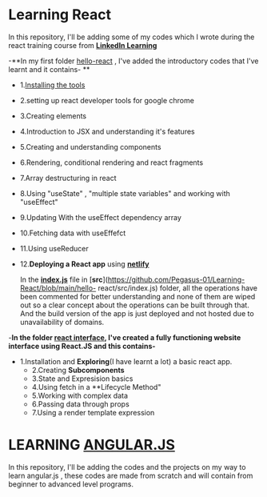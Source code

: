 # Learning React

In this repository, I'll be adding some of my codes which I wrote during the react training course
from [**LinkedIn Learning**](https://www.linkedin.com/learning/me)



-**In my first folder [hello-react](https://github.com/Pegasus-01/Learning-React/tree/main/hello-react) , I've added the introductory codes that I've learnt and it contains-   **
 - 1.[Installing the tools](https://reactjs.org/docs/create-a-new-react-app.html)
 - 2.setting up react developer tools for google chrome
 - 3.Creating elements 
 - 4.Introduction to JSX and understanding it's features
 - 5.Creating and understanding components
 - 6.Rendering, conditional rendering and react fragments
 - 7.Array destructuring in react
 - 8.Using "useState" , "multiple state variables" and working with "useEffect"
 - 9.Updating With the useEffect dependency array
 - 10.Fetching data with useEffefct
 - 11.Using useReducer
 - 12.**Deploying a React app** using [**netlify**](https://app.netlify.com/teams/pegasus-01/overview)




   In the [**index.js**](https://github.com/Pegasus-01/Learning-React/tree/main/hello-react/src) file in [**src**](https://github.com/Pegasus-01/Learning-React/blob/main/hello-    react/src/index.js) folder, all the operations have been commented for better understanding and none of them are wiped out so a clear concept about the operations can be        built through that. And the build version of the app is just deployed and not hosted due to unavailability of domains.

-**In the folder [react interface](#), I've created a fully functioning website interface using React.JS and this contains-**

   - 1.Installation and **Exploring**(I have learnt a lot) a basic react app.
     - 2.Creating **Subcomponents**
     - 3.State and Expresision basics
     - 4.Using fetch in a **Lifecycle Method"
     - 5.Working with complex data
     - 6.Passing data through props
     - 7.Using a render template expression 


# LEARNING [ANGULAR.JS](https://angular.io/)  

   In this repository, I'll be adding the codes and the projects on my way to learn angular.js , these codes are made from scratch and will contain 
   from beginner to advanced level programs.
